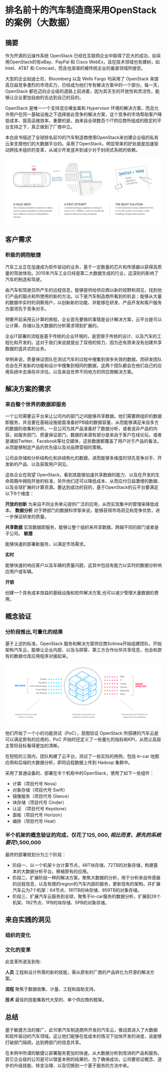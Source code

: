 # 排名前十的汽车制造商采用OpenStack的案例（大数据）


## 摘要

作为开源的云操作系统 OpenStack 已经在互联网企业中取得了巨大的成功，如采用OpenStack的有eBay、PayPal 和 Cisco WebEx，且在技术领域也有建树，如Intel、AT&T 和 Comcast，而且也渐渐的被传统企业的垂直领域所接受。

大型的企业如迪士尼、Bloomberg 以及 Wells Fargo 均采用了 OpenStack  来提高日益竞争激烈的市场实力，已经成为他们专有解决方案中的一个部分。每一天，OpenStack 都在迈向企业级的道路上前进着，因为其天生的开放性和灵活性，能够让企业更加自由的去达到自己的目的。

OpenStack 是唯一一个支持混合裸金属和 Hypervisor 环境的解决方案，而且允许用户在同一基础设施之下选择彼此竞争的解决方案，这个竞争的市场帮助客户降低成本、提高运维效率，重要的是，由来自全球数百个IT供应商所组成的稳定的平台支持之下，真正做到了厂商中立。

本白皮书描述了全球排名前10的汽车制造商使用OpenStack来创建企业级的私有云来支撑他们的大数据平台的。采用了OpenStack，明显带来的好处就是加速驱动跨技术组织的变革，从减少开发竖井到减少对于封闭式系统的依赖。

![](https://github.com/lijiangsheng1/work_for_umcloud/blob/master/market/sensor_bigdata.png?raw=true)

## 客户需求

### 积极的拥抱敏捷

汽车工业正在加速成为软件驱动的业务，基于一定数量的芯片和传感器以获得高质量的驾驶体验。2015年汽车工业已经是第二大数据生成的行业，这深刻的影响了汽车的制造和驾驶。

由汽车和驾驶员所产生的远程信息，能够提供给供应商以新的视野和洞见，找到他们产品的靓点和所使用的新的方法。以下是汽车制造商所看到的机会：能够从大量的数据中实时的洞察用户，以创新新的功能、并能够在研发、产品开发和客户服务方面领先于竞争对手。

预要开启采用云计算的旅程，企业首先要做的事情是设计解决方案，云平台是可以让计算、存储以及大数据的分析需求得到扩展的。

企业IT部署的流程是基于传统的企业环境的，是受限于传统的设计、以及汽车的工程化和开发的。这对于我们来说就提出了双倍的努力，因为还有原来没有创建共享数据的竖井式的业务。

举例来说，质量保证团队在测试汽车的过程中搜集到很多失效的数据，而研发团队也会在开发新的功能和设计中搜集到相同的数据，这两个团队都会在他们自己的应用系统中去保存并评估，以及来自世界不同地方的供应商解决方案。

## 解决方案的需求

### 来自整个世界的数据即服务

一个公司需要云平台来让公司内的部门之间能够共享数据。他们需要跨组织的数据即服务，并且要在基础设施层面准备好PB级的数据容量，从而能够满足来自多方的数据的收集和分析。一旦公司为其产品准备好了数据分析，或者说非产品的内容，如服务部门、质量保证部门，数据的来源有部分是来自于客户在线论坛，或者是诸如Twitter、Facebook等社交媒体，这些数据都覆盖了用户对于产品的看法，从而能够制定产品的优先级以及对品牌营销的策略。

公司会存储和分析结构化和非结构化的数据，进而能够多维度的领先竞争对手、开发新的产品、以及获取用户洞见。

这些企业在观望 OpenStack，看到其能够加速共享数据的能力、以及在开发的生命周期中拥抱开放的标准，另外他们还可以降低成本、从而应付日益激增的数据、以及全球扩展的计算资源。要达到成功的目的，基于OpenStack的云平台要满足以下6个维度：

**开放的创新** 
为来自不同业务单元提供广泛的应用，从而实现集中的管理来降低成本。
**数据分析**
对于跨部门的数据科学家来说，能够获得市场洞见和竞争优势，进一步保证研发的质量。

**共享数据**
实现数据即服务，能够让整个组织来共享数据，跨越不同的部门或者是子公司。
**敏捷**

能够快速的部署新服务，以满足市场需求。

**实时**

能够快速的响应客户以及车辆的质量问题，这其中包括有能力以实时的数据分析响应用户或车辆。

**开销**

创建一个具有成本效益的基础设施和软件解决方案,也可以减少管理大量数据的费用。

## 概念验证

### 分阶段推出,可量化的结果

基于上述的标准，OpenStack 服务和解决方案供应商Solinea开始组建团队，开始架构汽车云，能够让企业内部、以及与顾客、第三方合作伙伴共享信息，也会和原有的数据仓库应用程序对接起来。

![](https://github.com/lijiangsheng1/work_for_umcloud/blob/master/market/bigdata_analysis.png?raw=true)

他们开始了一个小的功能测试（PoC），意图验证 OpenStack 所搭建的汽车云是可以满足原有的应用的，PoC 开始时还定义了一些量化的指标和KPI，从而让高层主管将目标看得更加的清晰。

在短短的三周内，团队构建了云平台，测试了一些实际的用例，包括 in-car 地图应用和后端的大数据分析，即将远程数据上传到 Hadoop 集群中。

采用了普通设备的，部署在半个机柜中的OpenStack，使用了如下一些组件：
 
* 计算（项目代号 Nova）
* 对象存储（项目代号 Swift）
* 镜像服务（项目代号 Glance）
* 块存储（项目代号 Cinder）
* 认证 （项目代号 Keystone）
* 面板（项目代号 Horizon）
* 编排（项目代号 Heat） 
　 
### 半个机架的概念验证的完成，仅花了$125,000,相比而言，原先的系统要花$1,500,000


最终的部署规划分为三个阶段：

* 阶段一、以一个机架十台计算节点，48T块存储，72TB的对象存储，构建基本的大数据分析平台，移植原有的应用。
* 阶段二、扩展阶段一种的解决方案，聚焦大数据的分析，用于分析来自传感器的远程信息，以及有限的region的汽车内部的服务，更新现有的架构，并扩展汽车云为7个机架：64节点、181TB的块存储、859TB的对象存储。
* 阶段三、扩展汽车云服务到全球，聚焦于in-car服务的数据分析，扩展到26个机架、192节点、1PB的块存储、5PB的对象存储。

## 来自实践的洞见



### 组织的变化

### 文化的变革

此变革所波及到有:

 **人员**
 工程和设计所需的新的技能，需从原有的厂商的产品转化为开源的解决方案。
 
 **流程**
 聚焦于数据收集、计量、工程和自助支持。
 
 **技术**
 最佳的技能集取代大型的、单个供应商的框架。

## 总结

基于敏捷方法的推广，此10家汽车制造商所开发的汽车云，推动其进入了大数据和软件驱动的汽车领域。这让他们能够在低成本的情况下加快开发的进度，且能够打破部门隔阂，达到跨部门的信息共享。

在本例中所谓的敏捷让部署服务更加的快速，从大数据分析到改进的产品和服务。其它企业级的公司是可以借鉴本例的结果的，为了确保成功，公司要验证概念、逐步的升级技能、转变治理、以及切换到一个基于服务的方法中来。